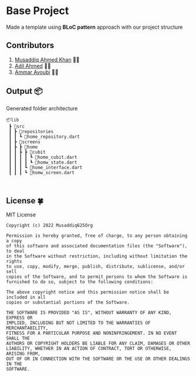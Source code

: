 # Base Project
Made a template using **BLoC pattern** approach with our project structure

## Contributors

 1. [Musaddiq Ahmed Khan][1] 👨‍💻
 2. [Adil Ahmed][2] 👨‍💻
 3. [Ammar Ayoubi][3] 👨‍💻


 [1]: https://github.com/Musaddiq625
 [2]: https://github.com/Adil-Rangila
 [3]: https://github.com/ammarayoubi

## Output 📦

Generated folder architecture
```
📦lib
 ┣ 📂src
 ┃ ┣ 📂repositories
 ┃ ┃ ┗ 📜home_repository.dart
 ┃ ┣ 📂screens
 ┃ ┣ ┣ 📂home
 ┃ ┃ ┣ ┣ 📂cubit
 ┃ ┃ ┃ ┃ ┗ 📜home_cubit.dart
 ┃ ┃ ┃ ┃ ┗ 📜homw_state.dart
 ┃ ┃ ┃ ┗ 📜home_interface.dart
 ┃ ┃ ┃ ┗ 📜homw_screen.dart
 


 ```

 ## License 🍀
 MIT License
 
    Copyright (c) 2022 Musaddiq625Org

    Permission is hereby granted, free of charge, to any person obtaining a copy 
    of this software and associated documentation files (the "Software"), to deal
    in the Software without restriction, including without limitation the rights
    to use, copy, modify, merge, publish, distribute, sublicense, and/or sell
    copies of the Software, and to permit persons to whom the Software is
    furnished to do so, subject to the following conditions:

    The above copyright notice and this permission notice shall be included in all
    copies or substantial portions of the Software.

    THE SOFTWARE IS PROVIDED "AS IS", WITHOUT WARRANTY OF ANY KIND, EXPRESS OR
    IMPLIED, INCLUDING BUT NOT LIMITED TO THE WARRANTIES OF MERCHANTABILITY,
    FITNESS FOR A PARTICULAR PURPOSE AND NONINFRINGEMENT. IN NO EVENT SHALL THE
    AUTHORS OR COPYRIGHT HOLDERS BE LIABLE FOR ANY CLAIM, DAMAGES OR OTHER
    LIABILITY, WHETHER IN AN ACTION OF CONTRACT, TORT OR OTHERWISE, ARISING FROM,
    OUT OF OR IN CONNECTION WITH THE SOFTWARE OR THE USE OR OTHER DEALINGS IN THE
    SOFTWARE.
